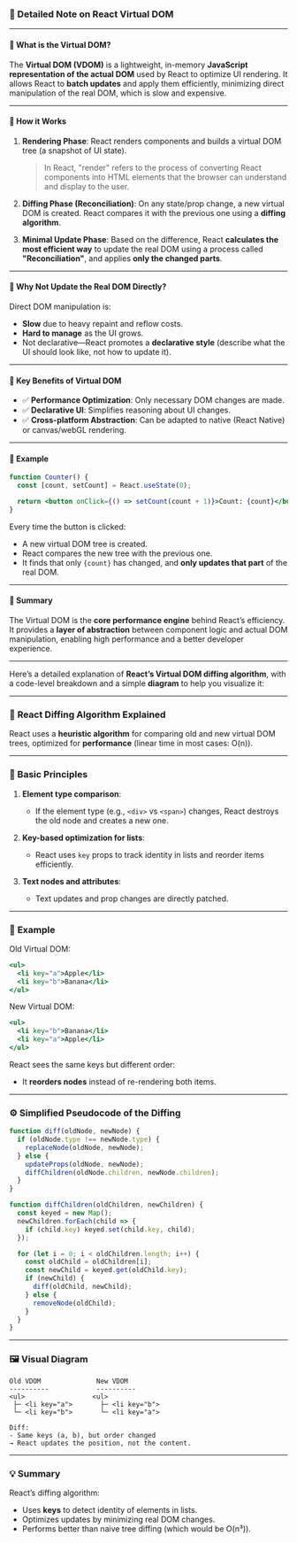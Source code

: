 ### 🧠 Detailed Note on **React Virtual DOM**

---

#### 🔹 What is the Virtual DOM?

The **Virtual DOM (VDOM)** is a lightweight, in-memory **JavaScript representation of the actual DOM** used by React to optimize UI rendering. It allows React to **batch updates** and apply them efficiently, minimizing direct manipulation of the real DOM, which is slow and expensive.

---

#### 🔹 How it Works

1. **Rendering Phase**:
   React renders components and builds a virtual DOM tree (a snapshot of UI state).
   
   > In React, "render" refers to the process of converting React components into HTML elements that the browser can understand and display to the user.

2. **Diffing Phase (Reconciliation)**:
   On any state/prop change, a new virtual DOM is created. React compares it with the previous one using a **diffing algorithm**.

3. **Minimal Update Phase**:
   Based on the difference, React **calculates the most efficient way** to update the real DOM using a process called **"Reconciliation"**, and applies **only the changed parts**.

---

#### 🔹 Why Not Update the Real DOM Directly?

Direct DOM manipulation is:

* **Slow** due to heavy repaint and reflow costs.
* **Hard to manage** as the UI grows.
* Not declarative—React promotes a **declarative style** (describe what the UI should look like, not how to update it).

---

#### 🔹 Key Benefits of Virtual DOM

* ✅ **Performance Optimization**: Only necessary DOM changes are made.
* ✅ **Declarative UI**: Simplifies reasoning about UI changes.
* ✅ **Cross-platform Abstraction**: Can be adapted to native (React Native) or canvas/webGL rendering.

---

#### 🔹 Example

```jsx
function Counter() {
  const [count, setCount] = React.useState(0);

  return <button onClick={() => setCount(count + 1)}>Count: {count}</button>;
}
```

Every time the button is clicked:

* A new virtual DOM tree is created.
* React compares the new tree with the previous one.
* It finds that only `{count}` has changed, and **only updates that part** of the real DOM.

---

#### 🔹 Summary

The Virtual DOM is the **core performance engine** behind React’s efficiency. It provides a **layer of abstraction** between component logic and actual DOM manipulation, enabling high performance and a better developer experience.

---


Here’s a detailed explanation of **React’s Virtual DOM diffing algorithm**, with a code-level breakdown and a simple **diagram** to help you visualize it:

---

### 🧠 **React Diffing Algorithm Explained**

React uses a **heuristic algorithm** for comparing old and new virtual DOM trees, optimized for **performance** (linear time in most cases: O(n)).

---

### 🔹 Basic Principles

1. **Element type comparison**:

   * If the element type (e.g., `<div>` vs `<span>`) changes, React destroys the old node and creates a new one.
2. **Key-based optimization for lists**:

   * React uses `key` props to track identity in lists and reorder items efficiently.
3. **Text nodes and attributes**:

   * Text updates and prop changes are directly patched.

---

### 📘 **Example**

Old Virtual DOM:

```jsx
<ul>
  <li key="a">Apple</li>
  <li key="b">Banana</li>
</ul>
```

New Virtual DOM:

```jsx
<ul>
  <li key="b">Banana</li>
  <li key="a">Apple</li>
</ul>
```

React sees the same keys but different order:

* It **reorders nodes** instead of re-rendering both items.

---

### ⚙️ Simplified Pseudocode of the Diffing

```js
function diff(oldNode, newNode) {
  if (oldNode.type !== newNode.type) {
    replaceNode(oldNode, newNode);
  } else {
    updateProps(oldNode, newNode);
    diffChildren(oldNode.children, newNode.children);
  }
}

function diffChildren(oldChildren, newChildren) {
  const keyed = new Map();
  newChildren.forEach(child => {
    if (child.key) keyed.set(child.key, child);
  });

  for (let i = 0; i < oldChildren.length; i++) {
    const oldChild = oldChildren[i];
    const newChild = keyed.get(oldChild.key);
    if (newChild) {
      diff(oldChild, newChild);
    } else {
      removeNode(oldChild);
    }
  }
}
```

---

### 🖼️ Visual Diagram

```
Old VDOM              New VDOM
----------            ----------
<ul>                 <ul>
 ├─ <li key="a">       ├─ <li key="b">
 └─ <li key="b">       └─ <li key="a">

Diff:
- Same keys (a, b), but order changed
→ React updates the position, not the content.
```

---

### 💡 Summary

React’s diffing algorithm:

* Uses **keys** to detect identity of elements in lists.
* Optimizes updates by minimizing real DOM changes.
* Performs better than naive tree diffing (which would be O(n³)).

